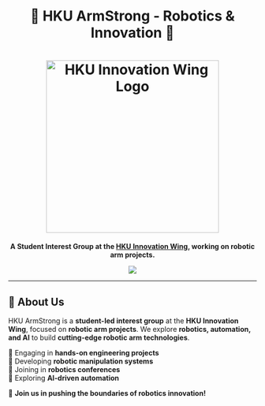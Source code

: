 <h1 align="center">
  🚀 HKU ArmStrong - Robotics & Innovation 🚀  
</h1>

<h1 align="center">
  <img src="https://innowings.engg.hku.hk/wp-content/uploads/2019/04/cropped-InnoWing-Logo.jpg" alt="HKU Innovation Wing Logo" width="350">
</h1>

<p align="center">
  <b>A Student Interest Group at the <a href="https://innowings.engg.hku.hk/" target="_blank">HKU Innovation Wing</a>, working on robotic arm projects.</b>
</p>

<p align="center">
  <a href="https://hits.seeyoufarm.com">
    <img src="https://hits.seeyoufarm.com/api/count/incr/badge.svg?url=https%3A%2F%2Fgithub.com%2FHKUArmStrong&count_bg=%2379C83D&title_bg=%23555555&icon=&icon_color=%23E7E7E7&title=Page+Views&edge_flat=false"/>
  </a>
</p>

---

## 🦾 About Us
HKU ArmStrong is a **student-led interest group** at the **HKU Innovation Wing**, focused on **robotic arm projects**. We explore **robotics, automation, and AI** to build **cutting-edge robotic arm technologies**.

🔹 Engaging in **hands-on engineering projects**  
🔹 Developing **robotic manipulation systems**  
🔹 Joining in **robotics conferences**  
🔹 Exploring **AI-driven automation**  

📌 **Join us in pushing the boundaries of robotics innovation!**
